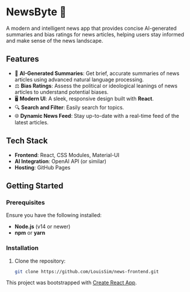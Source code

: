 # NewsByte 📰

A modern and intelligent news app that provides concise AI-generated summaries and bias ratings for news articles, helping users stay informed and make sense of the news landscape.

## Features
- 🌟 **AI-Generated Summaries**: Get brief, accurate summaries of news articles using advanced natural language processing.
- ⚖️ **Bias Ratings**: Assess the political or ideological leanings of news articles to understand potential biases.
- 🖥️ **Modern UI**: A sleek, responsive design built with **React**.
- 🔍 **Search and Filter**: Easily search for topics.
- 🌐 **Dynamic News Feed**: Stay up-to-date with a real-time feed of the latest articles.

## Tech Stack
- **Frontend**: React, CSS Modules, Material-UI
- **AI Integration**: OpenAI API (or similar)
- **Hosting**: GitHub Pages

## Getting Started

### Prerequisites
Ensure you have the following installed:
- **Node.js** (v14 or newer)
- **npm** or **yarn**

### Installation
1. Clone the repository:
   ```bash
   git clone https://github.com/LouisSim/news-frontend.git


This project was bootstrapped with [Create React App](https://github.com/facebook/create-react-app).

